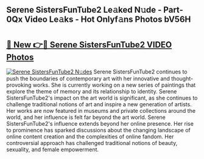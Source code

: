 ## Serene SistersFunTube2 Le𝚊ked N𝚞de - Part-0Qx Video Le𝚊ks - Hot Onlyf𝚊ns Photos bV56H

# <h2><a href="http://ac34554.deff.icu/?id=Serene+SistersFunTube2">🔗 New 👉🔴 Serene SistersFunTube2 VIDEO Photos</a></h2>

[![Serene SistersFunTube2 N𝚞des](https://i.imgur.com/rIISA9y.gif)](http://ac34554.deff.icu/?id=Serene+SistersFunTube2)
Serene SistersFunTube2 continues to push the boundaries of contemporary art with her innovative and thought-provoking works. She is currently working on a new series of paintings that explore the theme of memory and its relationship to identity. Serene SistersFunTube2's impact on the art world is significant, as she continues to challenge traditional notions of art and inspire a new generation of artists. Her works are now featured in museums and private collections around the world, and her influence is felt far beyond the art world. Serene SistersFunTube2's influence extends beyond her online presence. Her rise to prominence has sparked discussions about the changing landscape of online content creation and the complexities of online fandom. Her controversial approach has challenged traditional notions of beauty, sexuality, and female empowerment.
